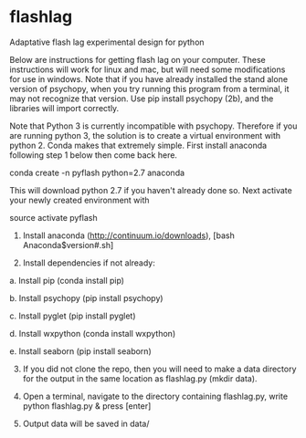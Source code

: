 # flashlag
Adaptative flash lag experimental design for python

Below are instructions for getting flash lag on your computer. These instructions will work for linux and mac, but will need some modifications for use in windows. Note that if you have already installed the stand alone version of psychopy, when you try running this program from a terminal, it may not recognize that version. Use pip install psychopy (2b), and the libraries will import correctly. 

Note that Python 3 is currently incompatible with psychopy. Therefore if you are running python 3, the solution is to create a virtual environment with python 2. Conda makes that extremely simple. First install anaconda following step 1 below then come back here. 

conda create -n pyflash python=2.7 anaconda 

This will download python 2.7 if you haven't already done so. Next activate your newly created environment with

source activate pyflash



1. Install anaconda (http://continuum.io/downloads), [bash Anaconda$version#.sh]

2. Install dependencies if not already:
  
  a. Install pip (conda install pip)

  b. Install psychopy (pip install psychopy) 

  c. Install pyglet (pip install pyglet)

  d. Install wxpython (conda install wxpython)

  e. Install seaborn (pip install seaborn) 
  
3. If you did not clone the repo, then you will need to make a data directory for the output in the same location as flashlag.py (mkdir data).

4. Open a terminal, navigate to the directory containing flashlag.py, write python flashlag.py & press [enter]

5. Output data will be saved in data/

